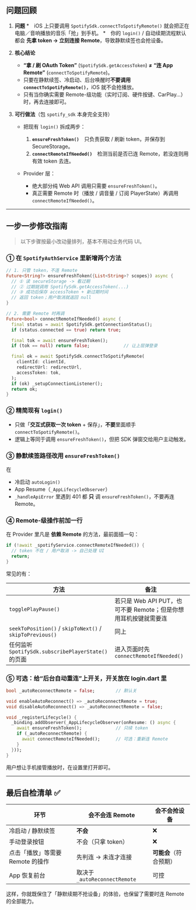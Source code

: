 ## 问题回顾

1. **问题**
   \* iOS 上只要调用 `SpotifySdk.connectToSpotifyRemote()` 就会把正在电脑／音响播放的音乐「抢」到手机。
   \* 你的 `login()` / 自动续期流程默认都会 **先拿 token → 立刻连接 Remote**，导致静默续签也会抢设备。

2. **核心结论**

   * **“拿 / 刷 OAuth Token”** (`SpotifySdk.getAccessToken`) **≠** **“连 App Remote”** (`connectToSpotifyRemote`)。
   * 只要在静默续签、冷启动、后台唤醒时**不要调用 `connectToSpotifyRemote()`**，iOS 就不会抢播放。
   * 只有当你确实需要 Remote-级功能（实时订阅、硬件按键、CarPlay…）时，再去连接即可。

3. **可行做法**（包 `spotify_sdk` 本身完全支持）

   * 把现有 `login()` 拆成两步：

     1. **`ensureFreshToken()`** 只负责获取 / 刷新 token，并保存到 SecureStorage。
     2. **`connectRemoteIfNeeded()`** 检测当前是否已连 Remote，若没连则用有效 token 去连。
   * Provider 层：

     * 绝大部分纯 Web API 调用只需要 `ensureFreshToken()`。
     * 真正需要 Remote 时（播放 / 调音量 / 订阅 PlayerState）再调用 `connectRemoteIfNeeded()`。

---

## **一步一步修改指南**

> 以下步骤按最小改动量排列，基本不用动业务代码 UI。

### ① 在 `SpotifyAuthService` 里新增两个方法

```dart
// 1. 只管 token，不连 Remote
Future<String?> ensureFreshToken({List<String>? scopes}) async {
  // ① 读 secureStorage -> 看过期
  // ② 过期就调用 SpotifySdk.getAccessToken(...)
  // ③ 成功后保存 accessToken + 新过期时间
  // 返回 token；用户取消就返回 null
}

// 2. 需要 Remote 时再调
Future<bool> connectRemoteIfNeeded() async {
  final status = await SpotifySdk.getConnectionStatus();
  if (status.connected == true) return true;

  final tok = await ensureFreshToken();
  if (tok == null) return false;             // 让上层弹登录

  final ok = await SpotifySdk.connectToSpotifyRemote(
    clientId: clientId,
    redirectUrl: redirectUrl,
    accessToken: tok,
  );
  if (ok) _setupConnectionListener();
  return ok;
}
```

### ② 精简现有 `login()`

* 只做「**交互式获取一次 token** + 保存」，**不要**里面顺手 `connectToSpotifyRemote()`。
* 逻辑上等同于调用 `ensureFreshToken()`，但把 SDK 弹窗交给用户主动触发。

### ③ 静默续签路径改用 `ensureFreshToken()`

在

* 冷启动 `autoLogin()`
* App Resume（`_AppLifecycleObserver`）
* `_handleApiError` 里遇到 401
  都 **只** 调 `ensureFreshToken()`，不要再连 Remote。

### ④ Remote-级操作前加一行

在 Provider 里凡是 **依赖 Remote** 的方法，最前面插一句：

```dart
if (!await _spotifyService.connectRemoteIfNeeded()) {
  // token 不在 / 用户取消 -> 自己处理 UI
  return;
}
```

常见的有：

| 方法                                                       | 备注                                        |
| -------------------------------------------------------- | ----------------------------------------- |
| `togglePlayPause()`                                      | 若只是 Web API PUT，也可不要 Remote；但是你想用耳机按键就需要连 |
| `seekToPosition()` / `skipToNext()` / `skipToPrevious()` | 同上                                        |
| 任何监听 `SpotifySdk.subscribePlayerState()` 的页面             | 进入页面时先 `connectRemoteIfNeeded()`          |

### ⑤ 可选：给“后台自动重连”上开关，开关放在 login.dart 里

```dart
bool _autoReconnectRemote = false;        // 默认关

void enableAutoReconnect() => _autoReconnectRemote = true;
void disableAutoReconnect() => _autoReconnectRemote = false;

void _registerLifecycle() {
  _binding.addObserver(_AppLifecycleObserver(onResume: () async {
    await ensureFreshToken();             // 只续 token
    if (_autoReconnectRemote) {
      await connectRemoteIfNeeded();      // 可选：重新连 Remote
    }
  }));
}
```

用户想让手机接管播放时，在设置里打开即可。

---

## 最后自检清单 ✅

| 环节                   | 会不会连 Remote                | 会不会抢设备        |
| -------------------- | -------------------------- | ------------- |
| 冷启动 / 静默续签           | **不会**                     | ❌             |
| 手动登录按钮               | 不会（只拿 token）               | ❌             |
| 点击「播放」等需要 Remote 的操作 | 先判连 → 未连才连接                | **可能会**（符合预期） |
| App 恢复前台             | 取决于 `_autoReconnectRemote` | 可控            |

这样，你就既保住了「静默续期不抢设备」的体验，也保留了需要时连 Remote 的全部能力。

